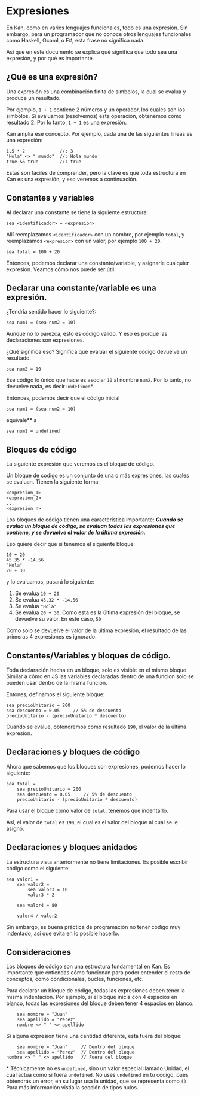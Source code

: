 # Expresiones

En Kan, como en varios lenguajes funcionales, todo es una expresión.
Sin embargo, para un programador que no conoce otros lenguajes funcionales como
Haskell, Ocaml, o F#, esta frase no significa nada.

Así que en este documento se explica qué significa que todo sea una expresión,
y por qué es importante.

## ¿Qué es una expresión?

Una expresión es una combinación finita de simbolos, la cual se evalua
y produce un resultado.

Por ejemplo, `1 + 1` contiene 2 números y un operador, los cuales son los símbolos.
Si evaluamos (resolvemos) esta operación, obtenemos como resultado 2. Por lo tanto,
`1 + 1` es una expresión.

Kan amplía ese concepto. Por ejemplo, cada una de las siguientes lineas es una expresión:

```
1.5 * 2             //: 3
"Hola" <> " mundo"  //: Hola mundo
true && true        //: true
```

Estas son fáciles de comprender, pero la clave es que toda estructura en Kan es una
expresión, y eso veremos a continuación.

## Constantes y variables

Al declarar una constante se tiene la siguiente estructura:

```
sea <identificador> = <expresion>
```

Allí reemplazamos `<identificador>` con un nombre, por ejemplo `total`,
y reemplazamos `<expresion>` con un valor, por ejemplo `100 + 20`.

```
sea total = 100 + 20
```

Entonces, podemos declarar una constante/variable, y asignarle cualquier expresión.
Veamos cómo nos puede ser útil.


## Declarar una constante/variable es una expresión.

¿Tendría sentido hacer lo siguiente?:

```
sea num1 = (sea num2 = 10)
```

Aunque no lo parezca, esto es código válido. Y eso es porque las declaraciones son
expresiones.

¿Qué significa eso? Significa que evaluar el siguiente código devuelve un resultado.

```
sea num2 = 10
```

Ese código lo único que hace es asociar `10` al nombre `num2`. Por lo tanto, no devuelve
nada, es decir `undefined`*.


Entonces, podemos decir que el código inicial


```
sea num1 = (sea num2 = 10)
```

equivale** a


```
sea num1 = undefined
```


## Bloques de código

La siguiente expresión que veremos es el bloque de código.

Un bloque de codigo es un conjunto de una o más expresiones, las cuales se evaluan. 
Tienen la siguiente forma:

```
<expresion_1>
<expresion_2>
...
<expresion_n>
```

Los bloques de código tienen una característica importante: ***Cuando se evalua un bloque de código, se evaluan todas las expresiones que contiene, y se devuelve el valor de 
la última expresión.***

Eso quiere decir que si tenemos el siguiente bloque:

```
10 + 20
45.35 * -14.56
"Hola"
20 + 30
```

y lo evaluamos, pasará lo siguiente:

1. Se evalua `10 + 20`
2. Se evalua `45.32 * -14.56`
3. Se evalua `"Hola"`
4. Se evalua `20 + 30`. Como esta es la última expresión del bloque, se devuelve
   su valor. En este caso, `50`

Como solo se devuelve el valor de la última expresión, el resultado de las primeras 4
expresiones es ignorado.


## Constantes/Variables y bloques de código.

Toda declaración hecha en un bloque, solo es visible en el mismo bloque.
Similar a cómo en JS las variables declaradas dentro de una funcion solo se pueden
usar dentro de la misma función.

Entones, definamos el siguiente bloque:

```
sea precioUnitario = 200
sea descuento = 0.05     // 5% de descuento
precioUnitario - (precioUnitario * descuento)
```

Cuando se evalue, obtendremos como resultado `190`, el valor de la última expresión.

## Declaraciones y bloques de código

Ahora que sabemos que los bloques son expresiones, podemos hacer lo siguiente:

```
sea total =
    sea precioUnitario = 200
    sea descuento = 0.05     // 5% de descuento
    precioUnitario - (precioUnitario * descuento)
```

Para usar el bloque como valor de `total`, tenemos que indentarlo.

Así, el valor de `total` es `190`, el cual es el valor del bloque al cual se le asignó.


## Declaraciones y bloques anidados

La estructura vista anteriormente no tiene limitaciones. Es posible escribir código como
el siguiente:

```
sea valor1 =
    sea valor2 =
        sea valor3 = 10
        valor3 * 2
    
    sea valor4 = 80
    
    valor4 / valor2
```

Sin embargo, es buena práctica de programación no tener código muy indentado, así que
evita en lo posible hacerlo.

## Consideraciones

Los bloques de código son una estructura fundamental en Kan. Es importante que entiendas
cómo funcionan para poder entender el resto de conceptos, como condicionales, bucles,
funciones, etc.


Para declarar un bloque de código, todas las expresiones deben tener la misma indentación.
Por ejemplo, si el bloque inicia con 4 espacios en blanco, todas las expresiones del bloque deben tener 4 espacios en blanco.

```
    sea nombre = "Juan"
    sea apellido = "Perez"
    nombre <> " " <> apellido
```

Si alguna expresion tiene una cantidad diferente, está fuera del bloque:

```
    sea nombre = "Juan"     // Dentro del bloque
    sea apellido = "Perez"  // Dentro del bloque
nombre <> " " <> apellido   // Fuera del bloque
```


\* Técnicamente no es `undefined`, sino un valor especial llamado Unidad, el 
cual actua como si fuera `undefined`. No uses `undefined` en tu código, pues obtendrás
un error, en su lugar usa la unidad, que se representa como `()`. Para más información vistia la sección de tipos nulos.
